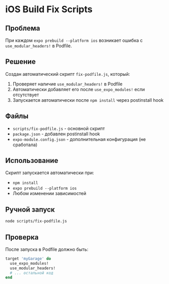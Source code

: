 # iOS Build Fix Scripts

## Проблема
При каждом `expo prebuild --platform ios` возникает ошибка с `use_modular_headers!` в Podfile.

## Решение
Создан автоматический скрипт `fix-podfile.js`, который:
1. Проверяет наличие `use_modular_headers!` в Podfile
2. Автоматически добавляет его после `use_expo_modules!` если отсутствует
3. Запускается автоматически после `npm install` через postinstall hook

## Файлы
- `scripts/fix-podfile.js` - основной скрипт
- `package.json` - добавлен postinstall hook
- `expo-module.config.json` - дополнительная конфигурация (не сработала)

## Использование
Скрипт запускается автоматически при:
- `npm install`
- `expo prebuild --platform ios`
- Любом изменении зависимостей

## Ручной запуск
```bash
node scripts/fix-podfile.js
```

## Проверка
После запуска в Podfile должно быть:
```ruby
target 'myGarage' do
  use_expo_modules!
  use_modular_headers!
  # ... остальной код
end
```
